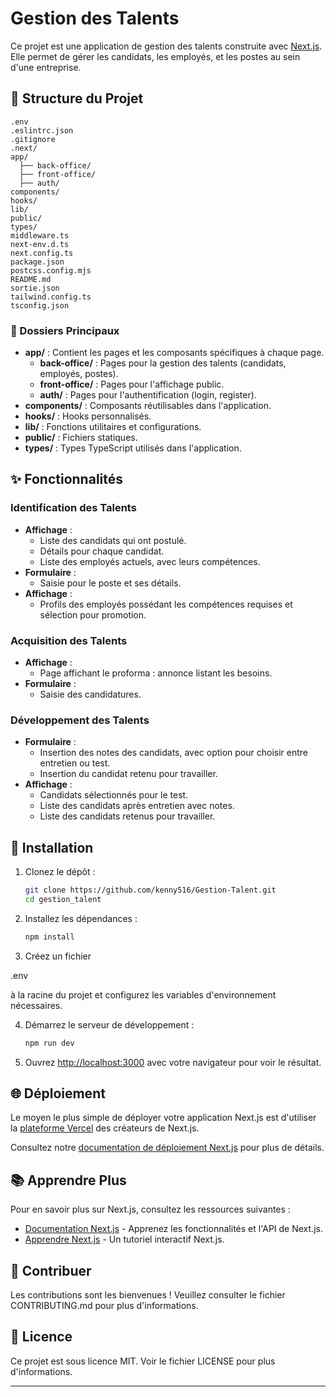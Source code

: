 
# Gestion des Talents

Ce projet est une application de gestion des talents construite avec [Next.js](https://nextjs.org). Elle permet de gérer les candidats, les employés, et les postes au sein d'une entreprise.

## 📂 Structure du Projet

```
.env
.eslintrc.json
.gitignore
.next/
app/
  ├── back-office/
  ├── front-office/
  ├── auth/
components/
hooks/
lib/
public/
types/
middleware.ts
next-env.d.ts
next.config.ts
package.json
postcss.config.mjs
README.md
sortie.json
tailwind.config.ts
tsconfig.json
```

### 📁 Dossiers Principaux

- **app/** : Contient les pages et les composants spécifiques à chaque page.
  - **back-office/** : Pages pour la gestion des talents (candidats, employés, postes).
  - **front-office/** : Pages pour l'affichage public.
  - **auth/** : Pages pour l'authentification (login, register).
- **components/** : Composants réutilisables dans l'application.
- **hooks/** : Hooks personnalisés.
- **lib/** : Fonctions utilitaires et configurations.
- **public/** : Fichiers statiques.
- **types/** : Types TypeScript utilisés dans l'application.

## ✨ Fonctionnalités

### Identification des Talents

- **Affichage** :
  - Liste des candidats qui ont postulé.
  - Détails pour chaque candidat.
  - Liste des employés actuels, avec leurs compétences.
- **Formulaire** :
  - Saisie pour le poste et ses détails.
- **Affichage** :
  - Profils des employés possédant les compétences requises et sélection pour promotion.

### Acquisition des Talents

- **Affichage** :
  - Page affichant le proforma : annonce listant les besoins.
- **Formulaire** :
  - Saisie des candidatures.

### Développement des Talents

- **Formulaire** :
  - Insertion des notes des candidats, avec option pour choisir entre entretien ou test.
  - Insertion du candidat retenu pour travailler.
- **Affichage** :
  - Candidats sélectionnés pour le test.
  - Liste des candidats après entretien avec notes.
  - Liste des candidats retenus pour travailler.

## 🚀 Installation

1. Clonez le dépôt :
   ```bash
   git clone https://github.com/kenny516/Gestion-Talent.git
   cd gestion_talent
   ```

2. Installez les dépendances :
   ```bash
   npm install
   ```

3. Créez un fichier 

.env

 à la racine du projet et configurez les variables d'environnement nécessaires.

4. Démarrez le serveur de développement :
   ```bash
   npm run dev
   ```

5. Ouvrez [http://localhost:3000](http://localhost:3000) avec votre navigateur pour voir le résultat.

## 🌐 Déploiement

Le moyen le plus simple de déployer votre application Next.js est d'utiliser la [plateforme Vercel](https://vercel.com/new?utm_medium=default-template&filter=next.js&utm_source=create-next-app&utm_campaign=create-next-app-readme) des créateurs de Next.js.

Consultez notre [documentation de déploiement Next.js](https://nextjs.org/docs/app/building-your-application/deploying) pour plus de détails.

## 📚 Apprendre Plus

Pour en savoir plus sur Next.js, consultez les ressources suivantes :

- [Documentation Next.js](https://nextjs.org/docs) - Apprenez les fonctionnalités et l'API de Next.js.
- [Apprendre Next.js](https://nextjs.org/learn) - Un tutoriel interactif Next.js.

## 🤝 Contribuer

Les contributions sont les bienvenues ! Veuillez consulter le fichier CONTRIBUTING.md pour plus d'informations.

## 📄 Licence

Ce projet est sous licence MIT. Voir le fichier LICENSE pour plus d'informations.

---
